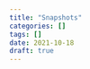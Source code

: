 ```yaml
---
title: "Snapshots"
categories: []
tags: []
date: 2021-10-18
draft: true
---
```


<!--
extension v14: old_snapshot https://www.postgresql.org/docs/14/oldsnapshot.html
-->